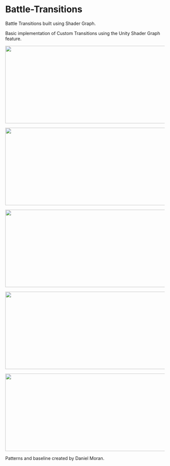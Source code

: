 # Battle-Transitions
Battle Transitions built using Shader Graph.

Basic implementation of Custom Transitions using the Unity Shader Graph feature.

<p align="center"> 
  <img src="https://thumbs.gfycat.com/MiserlyAjarChrysomelid-small.gif" height="244" width="640">
</p>
<p align="center"> 
  <img src="https://thumbs.gfycat.com/DeadDecimalFowl-small.gif" height="244" width="640">
</p>
<p align="center"> 
  <img src="https://thumbs.gfycat.com/AjarTidyDarwinsfox-small.gif" height="244" width="640">
</p>
<p align="center"> 
  <img src="https://thumbs.gfycat.com/PoisedAnxiousAzurevase-small.gif" height="244" width="640">
</p>
<p align="center"> 
  <img src="https://thumbs.gfycat.com/FamousHilariousBuffalo-small.gif" height="244" width="640">
</p>


Patterns and baseline created by Daniel Moran.
